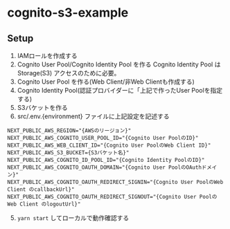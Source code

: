 # cognito-s3-example

## Setup

1. IAMロールを作成する
2. Cognito User Pool/Cognito Identity Pool を作る
Cognito Identity Pool は　Storage(S3) アクセスのために必要。
  1. Cognito User Pool を作る(Web Client/非Web Clientも作成する)
  2. Cognito Identity Pool(認証プロバイダーに「上記で作ったUser Poolを指定する)
3. S3バケットを作る
4. src/.env.{environment} ファイルに上記設定を記述する
```
NEXT_PUBLIC_AWS_REGION="{AWSのリージョン}"
NEXT_PUBLIC_AWS_COGNITO_USER_POOL_ID="{Cognito User PoolのID}"
NEXT_PUBLIC_AWS_WEB_CLIENT_ID="{Cognito User PoolのWeb Client ID}"
NEXT_PUBLIC_AWS_S3_BUCKET={S3バケット名}"
NEXT_PUBLIC_AWS_COGNITO_ID_POOL_ID="{Cognito Identity PoolのID}"
NEXT_PUBLIC_AWS_COGNITO_OAUTH_DOMAIN="{Cognito User PoolのOAuthドメイン}"
NEXT_PUBLIC_AWS_COGNITO_OAUTH_REDIRECT_SIGNIN="{Cognito User PoolのWeb Client のcallbackUrl}"
NEXT_PUBLIC_AWS_COGNITO_OAUTH_REDIRECT_SIGNOUT="{Cognito User PoolのWeb Client のlogoutUrl}"
```
5. `yarn start` してローカルで動作確認する
